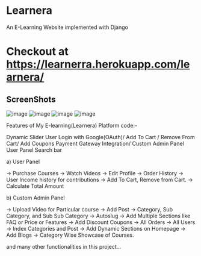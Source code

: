 # Learnera
An E-Learning Website implemented with Django

# Checkout at https://learnerra.herokuapp.com/learnera/

## ScreenShots

![image](https://user-images.githubusercontent.com/68737300/125554854-13758a9b-a688-463b-8a02-2fbd59f0681c.png)
![image](https://user-images.githubusercontent.com/68737300/125554875-9255ab2e-c6d8-47ca-a6a9-4a003ed94169.png)
![image](https://user-images.githubusercontent.com/68737300/125554928-17b94c90-7982-4447-bc59-f4109737f321.png)
![image](https://user-images.githubusercontent.com/68737300/125555048-705060d5-5005-4bec-b84f-31be60704a40.png)

Features of My E-learning(Learnera) Platform code:-

Dynamic Slider User Login with Google(OAuth)/ Add To Cart / Remove From Cart/ Add Coupons Payment Gateway Integration/ Custom Admin Panel User Panel Search bar 

a) User Panel

-> Purchase Courses -> Watch Videos -> Edit Profile -> Order History -> User Income history for contributions -> Add To Cart, Remove from Cart. -> Calculate Total Amount

b) Custom Admin Panel

-> Upload Video for Particular course -> Add Post -> Category, Sub Category, and Sub Sub Category -> Autoslug -> Add Multiple Sections like FAQ or Price or Features -> Add Discount Coupons -> All Orders -> All Users -> Index Categories and Post -> Add Dynamic Sections on Homepage -> Add Blogs -> Category Wise Showcase of Courses.

and many other functionalities in this project...
